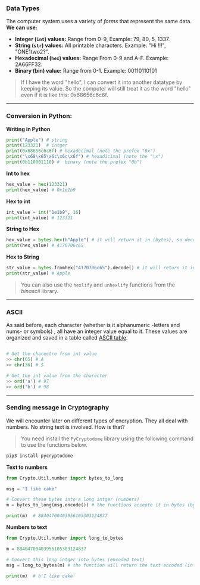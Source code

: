 
### Data Types

The computer system uses a variety of *forms* that represent the same data. **We can use:**

- **Integer (` int `) values:** Range from 0-9, Example: 79, 80, 5, 1337.
- **String (`str`) values:** All printable characters. Example: "Hi !!!", "ONE1two2?".
- **Hexadecimal (`hex`) values:** Range From 0-9 and A-F. Example: 2A66FF32.
- **Binary (bin) value:** Range from 0-1. Example: 00110110101

>If I have the word "hello", I can convert it into another datatype by keeping its value. So the computer will still treat it as the word "hello" even if it is like this: 0x68656c6c6f.

---
### Conversion in Python:

**Writing in Python**
```Python
print("Apple") # string 
print(123321)  # intger
print(0x68656c6c6f) # hexadecimal (note the prefex "0x")
print("\x68\x65\x6c\x6c\x6f") # hexadicimal (note the "\x")
print(0b110001110) #  binary (note the prefex "0b")
```

**Int to hex**
```Python
hex_value = hex(123321)
print(hex_value) # 0x1e1b9
```

**Hex to int**
```Python
int_value = int("1e1b9", 16)
print(int_value) # 123321
```

**String to Hex**
```Python
hex_value = bytes.hex(b"Apple") # it will return it in (bytes), so decode() it
print(hex_value) # 4170706c65
```

**Hex to String**
```Python
str_value = bytes.fromhex("4170706c65").decode() # it will return it in (bytes), so decode() it
print(str_value) # Apple
```

>You can also use the `hexlify` and `unhexlify` functions from the *binascii* library.

---
### ASCII

As said before, each character (whether is it alphanumeric -letters and nums- or symbols) , all have an integer value equal to it. These values are organized and saved in a table called [ASCII table](https://www.johndcook.com/ascii.png).

```Python

# Get the charectre from int value
>> chr(65) # A
>> chr(36) # $ 

# Get the int value from the charecter
>> ord('a') # 97
>> ord('b') # 98

```

---
### Sending message in Cryptography

We will encounter later on different types of encryption. They all deal with numbers. No string text is involved. How is that?

 >You need install the `PyCryptodome` library using the following command to use the functions below.
 
```bash
pip3 install pycryptodome
```


**Text to numbers**
```Python
from Crypto.Util.number import bytes_to_long

msg = "I like cake" 

# Convert these bytes into a long intger (numbers)
m = bytes_to_long(msg.encode()) # the functions accepte it in bytes (by encoding it)

print(m)  # 88404700403956105303124837
```

**Numbers to text**
```Python
from Crypto.Util.number import long_to_bytes

m = 88404700403956105303124837 

# Convert this long intger into bytes (encoded text)
msg = long_to_bytes(m) # the function will return the text encoded (in bytes), you can decode() it if you want

print(m)  # b'I like cake'
```
